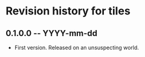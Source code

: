 # Revision history for tiles

## 0.1.0.0 -- YYYY-mm-dd

* First version. Released on an unsuspecting world.
